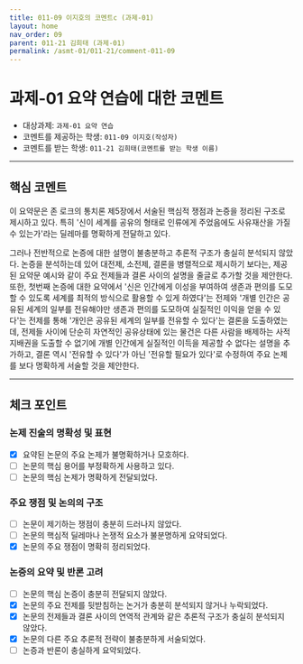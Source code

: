 ```yaml
---
title: 011-09 이지호의 코멘트c (과제-01) 
layout: home
nav_order: 09
parent: 011-21 김희태 (과제-01)
permalink: /asmt-01/011-21/comment-011-09
---
```


# 과제-01 요약 연습에 대한 코멘트

- 대상과제: `과제-01 요약 연습`
- 코멘트를 제공하는 학생: `011-09 이지호(작성자)` 
- 코멘트를 받는 학생: `011-21 김희태(코멘트를 받는 학생 이름)` 

---

## 핵심 코멘트

이 요약문은 존 로크의 통치론 제5장에서 서술된 핵심적 쟁점과 논증을 정리된 구조로 제시하고 있다. 특히 '신이 세계를 공유의 형태로 인류에게 주었음에도 사유재산을 가질 수 있는가'라는 딜레마를 명확하게 전달하고 있다. 

그러나 전반적으로 논증에 대한 설명이 불충분하고 추론적 구조가 충실히 분석되지 않았다. 논증을 분석하는데 있어 대전제, 소전제, 결론을 병렬적으로 제시하기 보다는, 제공된 요약문 예시와 같이 주요 전제들과 결론 사이의 설명을 줄글로 추가할 것을 제안한다. 또한, 첫번째 논증에 대한 요약에서 '신은 인간에게 이성을 부여하여 생존과 편의를 도모할 수 있도록 세계를 최적의 방식으로 활용할 수 있게 하였다'는 전제와 '개별 인간은 공유된 세계의 일부를 전유해야만 생존과 편의를 도모하여 실질적인 이익을 얻을 수 있다'는 전제를 통해 '개인은 공유된 세계의 일부를 전유할 수 있다'는 결론을 도출하였는데, 전제들 사이에 단순히 자연적인 공유상태에 있는 물건은 다른 사람을 배제하는 사적 지배권을 도출할 수 없기에 개별 인간에게 실질적인 이득을 제공할 수 없다는 설명을 추가하고, 결론 역시 '전유할 수 있다'가 아닌 '전유할 필요가 있다'로 수정하여 주요 논제를 보다 명확하게 서술할 것을 제안한다. 

---

## 체크 포인트

### 논제 진술의 명확성 및 표현  
- [x] 요약된 논문의 주요 논제가 불명확하거나 모호하다.  
- [ ] 논문의 핵심 용어를 부정확하게 사용하고 있다.  
- [ ] 논문의 핵심 논제가 명확하게 전달되었다.  

### 주요 쟁점 및 논의의 구조  
- [ ] 논문이 제기하는 쟁점이 충분히 드러나지 않았다.  
- [ ] 논문의 핵심적 딜레마나 논쟁적 요소가 불분명하게 요약되었다.  
- [x] 논문의 주요 쟁점이 명확히 정리되었다.  

### 논증의 요약 및 반론 고려  
- [ ] 논문의 핵심 논증이 충분히 전달되지 않았다.  
- [x] 논문의 주요 전제를 뒷받침하는 논거가 충분히 분석되지 않거나 누락되었다.  
- [x] 논문의 전제들과 결론 사이의 연역적 관계와 같은 추론적 구조가 충실히 분석되지 않았다.  
- [x] 논문의 다른 주요 추론적 전략이 불충분하게 서술되었다.
- [ ] 논증과 반론이 충실하게 요약되었다. 